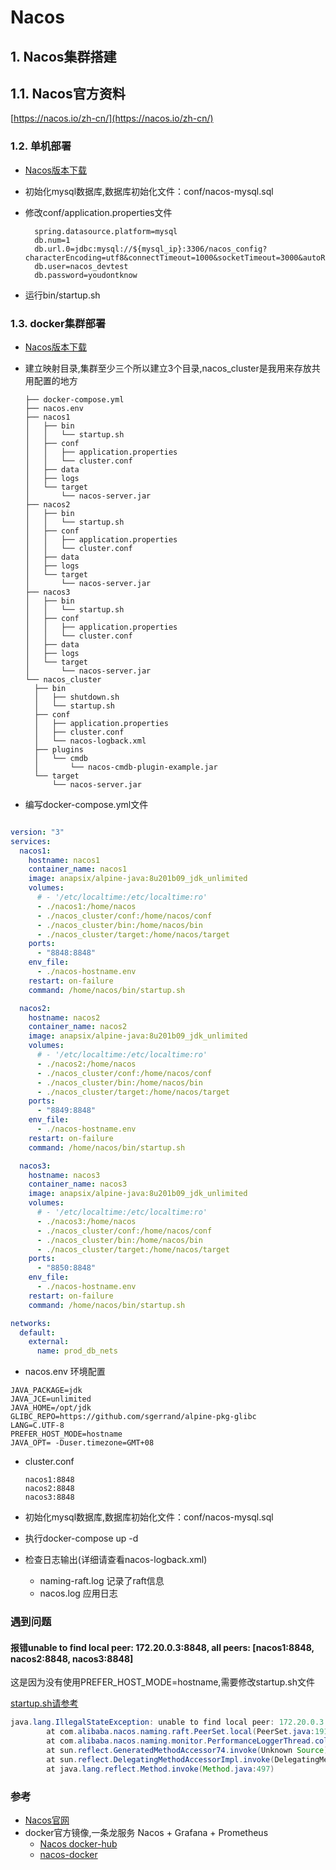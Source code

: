 # Nacos

## 1. Nacos集群搭建

## 1.1. Nacos官方资料


[https://nacos.io/zh-cn/](https://nacos.io/zh-cn/)

### 1.2. 单机部署

* [Nacos版本下载](https://github.com/alibaba/nacos/releases/)
* 初始化mysql数据库,数据库初始化文件：conf/nacos-mysql.sql
* 修改conf/application.properties文件

  ```text
    spring.datasource.platform=mysql
    db.num=1
    db.url.0=jdbc:mysql://${mysql_ip}:3306/nacos_config?characterEncoding=utf8&connectTimeout=1000&socketTimeout=3000&autoReconnect=true
    db.user=nacos_devtest
    db.password=youdontknow
  ```

* 运行bin/startup.sh

### 1.3. docker集群部署

* [Nacos版本下载](https://github.com/alibaba/nacos/releases/)
* 建立映射目录,集群至少三个所以建立3个目录,nacos\_cluster是我用来存放共用配置的地方

  ```text
  ├── docker-compose.yml
  ├── nacos.env
  ├── nacos1
  │   ├── bin
  │   │   └── startup.sh
  │   ├── conf
  │   │   ├── application.properties
  │   │   └── cluster.conf
  │   ├── data
  │   ├── logs
  │   └── target
  │       └── nacos-server.jar
  ├── nacos2
  │   ├── bin
  │   │   └── startup.sh
  │   ├── conf
  │   │   ├── application.properties
  │   │   └── cluster.conf
  │   ├── data
  │   ├── logs
  │   └── target
  │       └── nacos-server.jar
  ├── nacos3
  │   ├── bin
  │   │   └── startup.sh
  │   ├── conf
  │   │   ├── application.properties
  │   │   └── cluster.conf
  │   ├── data
  │   ├── logs
  │   └── target
  │       └── nacos-server.jar
  └── nacos_cluster
    ├── bin
    │   ├── shutdown.sh
    │   └── startup.sh
    ├── conf
    │   ├── application.properties
    │   ├── cluster.conf
    │   └── nacos-logback.xml
    ├── plugins
    │   └── cmdb
    │       └── nacos-cmdb-plugin-example.jar
    └── target
        └── nacos-server.jar
  ```

* 编写docker-compose.yml文件
  
```yml

version: "3"
services:
  nacos1:
    hostname: nacos1
    container_name: nacos1
    image: anapsix/alpine-java:8u201b09_jdk_unlimited
    volumes:
      # - '/etc/localtime:/etc/localtime:ro'
      - ./nacos1:/home/nacos
      - ./nacos_cluster/conf:/home/nacos/conf
      - ./nacos_cluster/bin:/home/nacos/bin
      - ./nacos_cluster/target:/home/nacos/target
    ports:
      - "8848:8848"
    env_file:
      - ./nacos-hostname.env
    restart: on-failure
    command: /home/nacos/bin/startup.sh

  nacos2:
    hostname: nacos2
    container_name: nacos2
    image: anapsix/alpine-java:8u201b09_jdk_unlimited
    volumes:
      # - '/etc/localtime:/etc/localtime:ro'
      - ./nacos2:/home/nacos
      - ./nacos_cluster/conf:/home/nacos/conf
      - ./nacos_cluster/bin:/home/nacos/bin
      - ./nacos_cluster/target:/home/nacos/target
    ports:
      - "8849:8848"
    env_file:
      - ./nacos-hostname.env
    restart: on-failure
    command: /home/nacos/bin/startup.sh

  nacos3:
    hostname: nacos3
    container_name: nacos3
    image: anapsix/alpine-java:8u201b09_jdk_unlimited
    volumes:
      # - '/etc/localtime:/etc/localtime:ro'
      - ./nacos3:/home/nacos
      - ./nacos_cluster/conf:/home/nacos/conf
      - ./nacos_cluster/bin:/home/nacos/bin
      - ./nacos_cluster/target:/home/nacos/target
    ports:
      - "8850:8848"
    env_file:
      - ./nacos-hostname.env
    restart: on-failure
    command: /home/nacos/bin/startup.sh

networks:
  default:
    external:
      name: prod_db_nets
```


* nacos.env 环境配置
```properties
JAVA_PACKAGE=jdk
JAVA_JCE=unlimited
JAVA_HOME=/opt/jdk
GLIBC_REPO=https://github.com/sgerrand/alpine-pkg-glibc
LANG=C.UTF-8
PREFER_HOST_MODE=hostname
JAVA_OPT= -Duser.timezone=GMT+08
```

* cluster.conf

  ```text
  nacos1:8848
  nacos2:8848
  nacos3:8848
  ```

* 初始化mysql数据库,数据库初始化文件：conf/nacos-mysql.sql
* 执行docker-compose up -d
* 检查日志输出\(详细请查看nacos-logback.xml\)
  * naming-raft.log 记录了raft信息
  * nacos.log 应用日志

### 遇到问题

#### 报错unable to find local peer: 172.20.0.3:8848, all peers: \[nacos1:8848, nacos2:8848, nacos3:8848\]

这是因为没有使用PREFER\_HOST\_MODE=hostname,需要修改startup.sh文件

[startup.sh请参考](https://github.com/meteorice/gitbook-nacos/tree/afa7d74a8d5d403a2b6b650fc5dd89137e46e5fe/fixed/startup.sh)

```java
java.lang.IllegalStateException: unable to find local peer: 172.20.0.3:8848, all peers: [nacos1:8848, nacos2:8848, nacos3:8848]
        at com.alibaba.nacos.naming.raft.PeerSet.local(PeerSet.java:191)
        at com.alibaba.nacos.naming.monitor.PerformanceLoggerThread.collectmetrics(PerformanceLoggerThread.java:114)
        at sun.reflect.GeneratedMethodAccessor74.invoke(Unknown Source)
        at sun.reflect.DelegatingMethodAccessorImpl.invoke(DelegatingMethodAccessorImpl.java:43)
        at java.lang.reflect.Method.invoke(Method.java:497)
```

### 参考

* [Nacos官网](https://nacos.io/zh-cn/index.html)
* docker官方镜像,一条龙服务 Nacos + Grafana + Prometheus
  * [Nacos docker-hub](https://hub.docker.com/r/nacos/nacos-server)
  * [nacos-docker](https://www.github.com/nacos-group/nacos-docker) 

